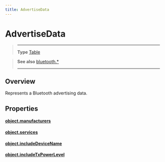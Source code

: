 ```yaml
---
title: AdvertiseData
---
```

# AdvertiseData

> --------------------- ------------------------------------------------------------------------------------------
> __Type__              [Table](https://docs.coronalabs.com/api/type/Table.html)


> __See also__          [bluetooth.*](/plugin/bluetooth/)
> --------------------- ------------------------------------------------------------------------------------------

## Overview

Represents a Bluetooth advertising data.

## Properties

#### [object.manufacturers](/plugin/bluetooth/type/AdvertiseData/manufacturers)

#### [object.services](/plugin/bluetooth/type/AdvertiseData/services)

#### [object.includeDeviceName](/plugin/bluetooth/type/AdvertiseData/includeDeviceName)

#### [object.includeTxPowerLevel](/plugin/bluetooth/type/AdvertiseData/includeTxPowerLevel)